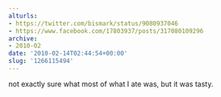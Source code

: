 ```yaml
---
alturls:
- https://twitter.com/bismark/status/9080937046
- https://www.facebook.com/17803937/posts/317080109296
archive:
- 2010-02
date: '2010-02-14T02:44:54+00:00'
slug: '1266115494'
---
```


not exactly sure what most of what I ate was, but it was tasty.

